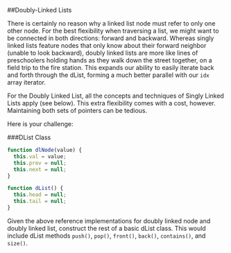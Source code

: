 ##Doubly-Linked Lists

There is certainly no reason why a linked list node must refer to only one other node. For the best flexibility when traversing a list, we might want to be connected in both directions: forward and backward. Whereas singly linked lists feature nodes that only know about their forward neighbor (unable to look backward), doubly linked lists are more like lines of preschoolers holding hands as they walk down the street together, on a field trip to the fire station. This expands our ability to easily iterate
back and forth through the dList, forming a much better parallel with our `idx` array iterator.

For the Doubly Linked List, all the concepts and techniques of Singly Linked Lists apply (see below). This extra flexibility comes with a cost, however. Maintaining both sets of pointers can be tedious.

Here is your challenge:

###DList Class

```js
function dlNode(value) {
  this.val = value;
  this.prev = null;
  this.next = null;
}

function dList() {
  this.head = null;
  this.tail = null;
}
```

Given the above reference implementations for doubly linked node and doubly linked list, construct the rest of a basic dList class. This would include dList methods `push()`, `pop()`, `front()`, `back()`, `contains()`, and `size()`.
